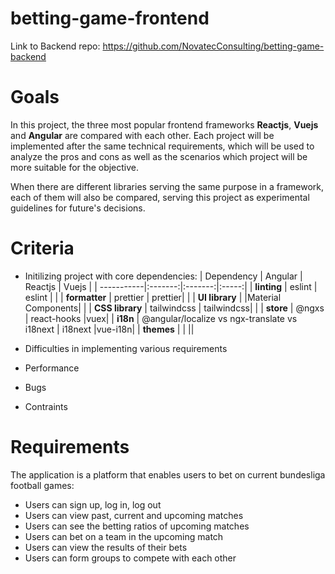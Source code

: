 # betting-game-frontend

Link to Backend repo: https://github.com/NovatecConsulting/betting-game-backend

# Goals

In this project, the three most popular frontend frameworks **Reactjs**, **Vuejs** and **Angular** are compared with each other. Each project will be implemented after the same technical requirements, which will be used to analyze the pros and cons as well as the scenarios which project will be more suitable for the objective.

When there are different libraries serving the same purpose in a framework, each of them will also be compared, serving this project as experimental guidelines for future's decisions.

# Criteria

- Initilizing project with core dependencies:
  | Dependency | Angular | Reactjs | Vuejs |
  | -----------|:-------:|:-------:|:-----:|
  | **linting** | eslint | eslint | |
  | **formatter** | prettier | prettier| |
  | **UI library** | |Material Components| |
| **CSS library** | tailwindcss | tailwindcss| |
  | **store** | @ngxs | react-hooks |vuex|
  | **i18n** | @angular/localize vs ngx-translate vs i18next | i18next |vue-i18n|
  | **themes** | | ||

- Difficulties in implementing various requirements
- Performance
- Bugs
- Contraints

# Requirements

The application is a platform that enables users to bet on current bundesliga football games:

- Users can sign up, log in, log out
- Users can view past, current and upcoming matches
- Users can see the betting ratios of upcoming matches
- Users can bet on a team in the upcoming match
- Users can view the results of their bets
- Users can form groups to compete with each other
